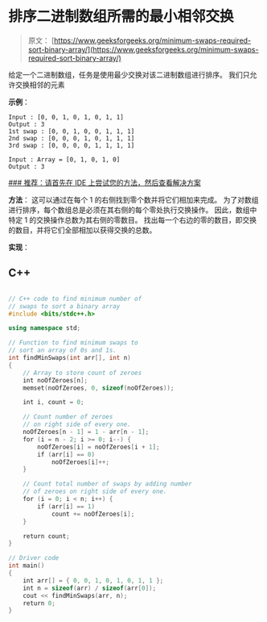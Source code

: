 # 排序二进制数组所需的最小相邻交换

> 原文： [https://www.geeksforgeeks.org/minimum-swaps-required-sort-binary-array/](https://www.geeksforgeeks.org/minimum-swaps-required-sort-binary-array/)

给定一个二进制数组，任务是使用最少交换对该二进制数组进行排序。 我们只允许交换相邻的元素

**示例**：

```
Input : [0, 0, 1, 0, 1, 0, 1, 1]
Output : 3
1st swap : [0, 0, 1, 0, 0, 1, 1, 1]
2nd swap : [0, 0, 0, 1, 0, 1, 1, 1]
3rd swap : [0, 0, 0, 0, 1, 1, 1, 1]

Input : Array = [0, 1, 0, 1, 0]
Output : 3

```

 [### 推荐：请首先在 IDE 上尝试您的方法，然后查看解决方案](https://ide.geeksforgeeks.org/) 

**方法**：
这可以通过在每个 1 的右侧找到零个数并将它们相加来完成。 为了对数组进行排序，每个数组总是必须在其右侧的每个零处执行交换操作。 因此，数组中特定 1 的交换操作总数为其右侧的零数目。 找出每一个右边的零的数目，即交换的数目，并将它们全部相加以获得交换的总数。

**实现**：

## C++ 

```cpp

// C++ code to find minimum number of 
// swaps to sort a binary array 
#include <bits/stdc++.h> 

using namespace std; 

// Function to find minimum swaps to 
// sort an array of 0s and 1s. 
int findMinSwaps(int arr[], int n) 
{ 
    // Array to store count of zeroes 
    int noOfZeroes[n]; 
    memset(noOfZeroes, 0, sizeof(noOfZeroes)); 

    int i, count = 0; 

    // Count number of zeroes 
    // on right side of every one. 
    noOfZeroes[n - 1] = 1 - arr[n - 1]; 
    for (i = n - 2; i >= 0; i--) { 
        noOfZeroes[i] = noOfZeroes[i + 1]; 
        if (arr[i] == 0) 
            noOfZeroes[i]++; 
    } 

    // Count total number of swaps by adding number 
    // of zeroes on right side of every one. 
    for (i = 0; i < n; i++) { 
        if (arr[i] == 1) 
            count += noOfZeroes[i]; 
    } 

    return count; 
} 

// Driver code 
int main() 
{ 
    int arr[] = { 0, 0, 1, 0, 1, 0, 1, 1 }; 
    int n = sizeof(arr) / sizeof(arr[0]); 
    cout << findMinSwaps(arr, n); 
    return 0; 
} 

```